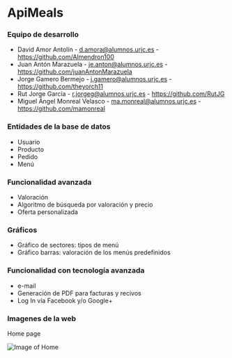 # ApiMeals

### Equipo de desarrollo
- David Amor Antolín - d.amora@alumnos.urjc.es - https://github.com/Almendron100
- Juan Antón Marazuela - je.anton@alumnos.urjc.es - https://github.com/juanAntonMarazuela
- Jorge Gamero Bermejo - j.gamero@alumnos.urjc.es - https://github.com/theyorch11
- Rut Jorge García - r.jorgeg@alumnos.urjc.es - https://github.com/RutJG
- Miguel Ángel Monreal Velasco - ma.monreal@alumnos.urjc.es - https://github.com/mamonreal

### Entidades de la base de datos
- Usuario
- Producto
- Pedido
- Menú

### Funcionalidad avanzada
- Valoración
- Algoritmo de búsqueda por valoración y precio
- Oferta personalizada

### Gráficos
- Gráfico de sectores: tipos de menú
- Gráfico barras: valoración de los menús predefinidos

### Funcionalidad con tecnología avanzada
- e-mail
- Generación de PDF para facturas y recivos
- Log In vía Facebook y/o Google+

### Imagenes de la web

Home page

![Image of Home](https://github.com/mamonreal/DAW-G10-2018/blob/master/imagenesReadme/Captura%20de%20pantalla%202018-02-05%2012.27.59.png)
